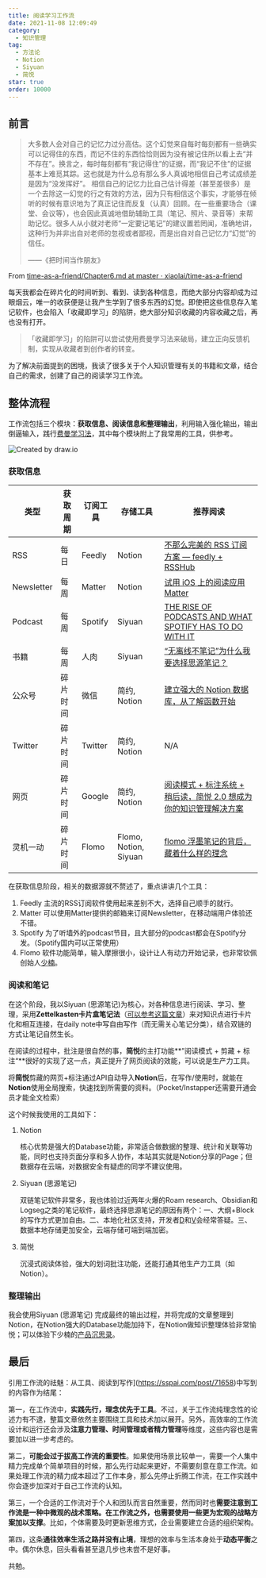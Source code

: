```yaml
---
title: 阅读学习工作流
date: 2021-11-08 12:09:49
category:
  - 知识管理
tag:
  - 方法论
  - Notion
  - Siyuan
  - 简悦
star: true
order: 10000
---
```


## 前言

> 大多数人会对自己的记忆力过分高估。这个幻觉来自每时每刻都有一些确实可以记得住的东西，而记不住的东西恰恰则因为没有被记住所以看上去“并不存在”。换言之，每时每刻都有“我记得住”的证据，而“我记不住”的证据基本上难觅其踪。这也就是为什么总有那么多人真诚地相信自己考试成绩差是因为“没发挥好”。
> 相信自己的记忆力比自己估计得差（甚至差很多）是一个去除这一幻觉的行之有效的方法，因为只有相信这个事实，才能够在倾听的时候有意识地为了真正记住而反复（认真）回顾。在一些重要场合（课堂、会议等），也会因此真诚地借助辅助工具（笔记、照片、录音等）来帮助记忆。很多人从小就对老师“一定要记笔记”的建议置若罔闻，准确地讲，这种行为并非出自对老师的忽视或者鄙视，而是出自对自己记忆力“幻觉”的信任。
> 
> ——《把时间当作朋友》
> 

From [time-as-a-friend/Chapter6.md at master · xiaolai/time-as-a-friend](https://github.com/xiaolai/time-as-a-friend/blob/master/Chapter6.md)

每天我都会在碎片化的时间听到、看到、读到各种信息，而绝大部分内容却成为过眼烟云，唯一的收获便是让我产生学到了很多东西的幻觉。即使把这些信息存入笔记软件，也会陷入「收藏即学习」的陷阱，绝大部分知识收藏的内容收藏之后，再也没有打开。

> 「收藏即学习」的陷阱可以尝试使用费曼学习法来破局，建立正向反馈机制，实现从收藏者到创作者的转变。

为了解决前面提到的困境，我读了很多关于个人知识管理有关的书籍和文章，结合自己的需求，创建了自己的阅读学习工作流。

## 整体流程

工作流包括三个模块：**获取信息、阅读信息和整理输出**，利用输入强化输出，输出倒逼输入，践行[费曼学习法](https://www.liaolijun.com/feynman-technique/)，其中每个模块附上了我常用的工具，供参考。

![Created by draw.io](https://cdn.jsdelivr.net/gh/MarsAuthority/sec_pic@master/uPic/2023-02/TBhwNH.jpg)


### 获取信息

| 类型       | 获取周期 | 订阅工具 | 存储工具     | 推荐阅读                |
| ---------- | -------- | -------- | ------------ | -------------------------------------------------------------------------------------------------------------------------------------------------------------------------------------------------------------------------------------------- |
| RSS        | 每日     | Feedly   | Notion       | [不那么完美的 RSS 订阅方案 — feedly + RSSHub](https://sspai.com/post/59501)                                                                                                                                                                  |
| Newsletter | 每周     | Matter   | Notion       | [试用 iOS 上的阅读应用 Matter](https://sspai.com/post/68585)                                                                                                                                                                                 |
| Podcast    | 每周     | Spotify  | Siyuan       | [THE RISE OF PODCASTS AND WHAT SPOTIFY HAS TO DO WITH IT](https://epic-tv.com/events/blog/the-rise-of-podcasts-and-what-spotify-has-to-do-with-it/#:~:text=Spotify%20uses%20podcasting%20to%20help,series%20that%20ran%20throughout%202018.) |
| 书籍       | 每周     | 人肉     | Siyuan       | [“无离线不笔记”为什么我要选择思源笔记？](https://zhuanlan.zhihu.com/p/399935581)                                                                                                                                                             |
| 公众号     | 碎片时间 | 微信     | 简约, Notion | [建立强大的 Notion 数据库，从了解函数开始](/3f1e9e5c14b24df69aa9c3b3334381f1)                                                                                                                                                                |
| Twitter           |     碎片时间     |    Twitter      |     简约, Notion         |                    N/A                                                                                                                                                                                                                          |
|     网页      |     碎片时间     |    Google     |       简约, Notion     |           [阅读模式 + 标注系统 + 稍后读，简悦 2.0 想成为你的知识管理解决方案](https://sspai.com/post/61996)                                                                                                                                                                                                                                   |
|     灵机一动       |    碎片时间      |     Flomo     |      Flomo, Notion, Siyuan        |          [flomo 浮墨笔记的背后，藏着什么样的理念](https://sspai.com/post/64009)                                                                                                                                                                                                                                    |


在获取信息阶段，相关的数据源就不赘述了，重点讲讲几个工具：

1. Feedly
    主流的RSS订阅软件使用起来差别不大，选择自己顺手的就行。
2. Matter
    可以使用Matter提供的邮箱来订阅Newsletter，在移动端用户体验还不错。
3. Spotify
    为了听墙外的podcast节目，且大部分的podcast都会在Spotify分发。（Spotify国内可以正常使用）
4. Flomo
    软件功能简单，输入摩擦很小，设计让人有动力开始记录，也非常钦佩创始人[少楠](https://www.notion.so/Plidezus-ff9bdac2b40e4ad2be23192a8c43f5fd)。
    

### 阅读和笔记

在这个阶段，我以Siyuan (思源笔记)为核心，对各种信息进行阅读、学习、整理，采用**Zettelkasten卡片盒笔记法**（[可以参考这篇文章](https://sspai.com/post/60802)）来对知识点进行卡片化和相互连接，在daily note中写自由写作（而无需关心笔记分类），结合双链的方式让笔记自然生长。

在阅读的过程中，批注是很自然的事，**简悦**的主打功能**”阅读模式 + 剪藏 + 标注“**很好的实现了这一点，真正提升了网页阅读的效能，可以说是生产力工具。

将**简悦**剪藏的网页+标注通过API自动导入**Notion**后，在写作/使用时，就能在**Notion**使用全局搜索，快速找到所需要的资料。（Pocket/Instapper还需要开通会员才能全文检索）

这个时候我使用的工具如下：

1. Notion
    
    核心优势是强大的Database功能，非常适合做数据的整理、统计和关联等功能，同时也支持页面分享和多人协作，本站其实就是Notion分享的Page；但数据存在云端，对数据安全有疑虑的同学不建议使用。
    
2. Siyuan (思源笔记)
    
    双链笔记软件非常多，我也体验过近两年火爆的Roam research、Obsidian和Logseg之类的笔记软件，最终选择思源笔记的原因有两个：一、大纲+Block的写作方式更加自由。二、本地化社区支持，开发者[D](https://github.com/88250)和[V](https://github.com/Vanessa219)会经常答疑。三、数据本地存储更加安全，云端存储可端到端加密。
    
3. 简悦
    
    沉浸式阅读体验，强大的划词批注功能，还能打通其他生产力工具（如Notion）。
    

### 整理输出

我会使用Siyuan (思源笔记) 完成最终的输出过程，并将完成的文章整理到Notion，在Notion强大的Database功能加持下，在Notion做知识整理体验非常愉悦；可以体验下少楠的[产品沉思录](https://pmthinking.com)。

## 最后

引用工作流的祛魅：从工具、阅读到写作](https://sspai.com/post/71658)中写到的内容作为结尾：

第一，在工作流中，**实践先行，理念优先于工具**。不过，关于工作流纯理念性的论述力有不逮，整篇文章依然主要围绕工具和技术加以展开。另外，高效率的工作流设计和运行还会涉及**注意力管理、时间管理或者精力管理**等维度，这些内容也是需要加以进一步考虑的。

第二，**可能会过于拔高工作流的重要性**。如果使用场景比较单一，需要一个人集中精力完成单个简单项目的时候，那么先行动起来更好，不需要刻意在意工作流。如果处理工作流的精力成本超过了工作本身，那么先停止折腾工作流，在工作实践中你会逐步加深对于自己工作流的认知。

第三，一个合适的工作流对于个人和团队而言自然重要，然而同时也**需要注意到工作流是一种中微观的战术策略。在工作流之外，也需要使用一些更为宏观的战略方案加以支撑**。比如，个体需要及时更新思维方式，企业需要建立合适的组织架构。

第四，这条**通往效率生活之路并没有止境**，理想的效率与生活本身处于**动态平衡**之中。偶尔休息，回头看看甚至退几步也未尝不是好事。

共勉。